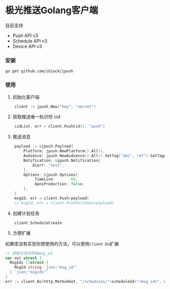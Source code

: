 极光推送Golang客户端
===


目前支持

* Push API v3
* Schedule API v3
* Device API v3


### 安装

    go get github.com/ib1ack/jpush

### 使用

1. 初始化客户端

```go
    client := jpush.New("key", "secret")
```

2. 获取推送唯一标识符 cid

```go
    cidList, err = client.PushCid(1, "push")
```

3. 推送消息

```go
    payload := &jpush.Payload{
        Platform: jpush.NewPlatform().All(),
        Audience: jpush.NewAudience().All().SetTag("abc", "ef").SetTagAnd("filmtest"),
        Notification: &jpush.Notification{
            Alert: "test",
        },
        Options: &jpush.Options{
             TimeLive:       60,
             ApnsProduction: false,
        },
    }
    msgId, err = client.Push(payload)
    // msgId, err = client.PushValidate(payload)
```


4. 创建计划任务

```
    client.ScheduleCreate
```

5. 方便扩展

如果库没有实现你想使用的方法，可以使用`client.Do`扩展

```go
// 获取任务的所有msg_id
var out struct {
  MsgIds []struct {
    MsgId string `json:"msg_id"`
  } `json:"msgids"`
}
err := client.Do(http.MethodGet, "/schedules/"+scheduleId+"/msg_ids", nil, &out)
```
